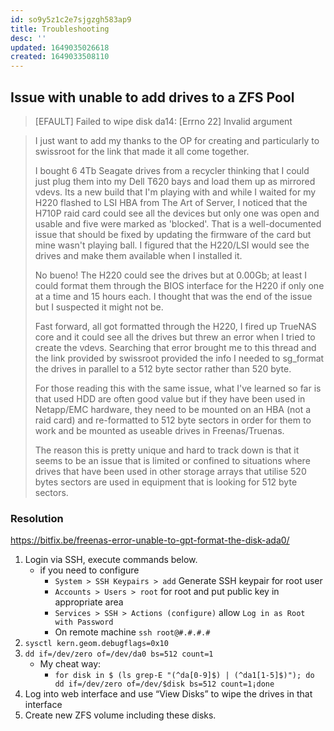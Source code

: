 ```yaml
---
id: so9y5z1c2e7sjgzgh583ap9
title: Troubleshooting
desc: ''
updated: 1649035026618
created: 1649033508110
---
```


## Issue with unable to add drives to a ZFS Pool 

> [EFAULT] Failed to wipe disk da14: [Errno 22] Invalid argument

> I just want to add my thanks to the OP for creating and particularly to swissroot for the link that made it all come together.
>
> I bought 6 4Tb Seagate drives from a recycler thinking that I could just plug them into my Dell T620 bays and load them up as mirrored vdevs. Its a new build that I'm playing with and while I waited for my H220 flashed to LSI HBA from The Art of Server, I noticed that the H710P raid card could see all the devices but only one was open and usable and five were marked as 'blocked'. That is a well-documented issue that should be fixed by updating the firmware of the card but mine wasn't playing ball. I figured that the H220/LSI would see the drives and make them available when I installed it.
>
> No bueno! The H220 could see the drives but at 0.00Gb; at least I could format them through the BIOS interface for the H220 if only one at a time and 15 hours each. I thought that was the end of the issue but I suspected it might not be.
>
> Fast forward, all got formatted through the H220, I fired up TrueNAS core and it could see all the drives but threw an error when I tried to create the vdevs. Searching that error brought me to this thread and the link provided by swissroot provided the info I needed to sg_format the drives in parallel to a 512 byte sector rather than 520 byte.
>
> For those reading this with the same issue, what I've learned so far is that used HDD are often good value but if they have been used in Netapp/EMC hardware, they need to be mounted on an HBA (not a raid card) and re-formatted to 512 byte sectors in order for them to work and be mounted as useable drives in Freenas/Truenas.
>
> The reason this is pretty unique and hard to track down is that it seems to be an issue that is limited or confined to situations where drives that have been used in other storage arrays that utilise 520 bytes sectors are used in equipment that is looking for 512 byte sectors.

### Resolution

<https://bitfix.be/freenas-error-unable-to-gpt-format-the-disk-ada0/>

1. Login via SSH, execute commands below.
   - if you need to configure
     - `System > SSH Keypairs > add` Generate SSH keypair for root user
     - `Accounts > Users > root` for root and put public key in appropriate area
     - `Services > SSH > Actions (configure)` allow `Log in as Root with Password`
     - On remote machine `ssh root@#.#.#.#`
2. `sysctl kern.geom.debugflags=0x10`
3. `dd if=/dev/zero of=/dev/da0 bs=512 count=1`
   - My cheat way:
     - `for disk in $ (ls grep-E "(^da[0-9]$) | (^da1[1-5]$)"); do dd if=/dev/zero of=/dev/$disk bs=512 count=1¡done`
4. Log into web interface and use “View Disks” to wipe the drives in that interface
5. Create new ZFS volume including these disks.

